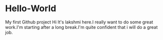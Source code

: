 # Hello-World
My first Github project
Hi It's lakshmi here.I really want to do some great work.I'm starting after a long break.I'm quite confident that i will do a great job.
